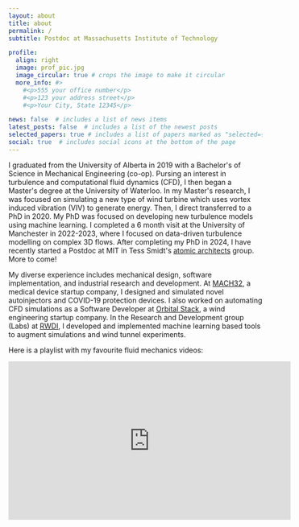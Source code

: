 ```yaml
---
layout: about
title: about
permalink: /
subtitle: Postdoc at Massachusetts Institute of Technology 

profile:
  align: right
  image: prof_pic.jpg
  image_circular: true # crops the image to make it circular
  more_info: #>
    #<p>555 your office number</p>
    #<p>123 your address street</p>
    #<p>Your City, State 12345</p>

news: false  # includes a list of news items
latest_posts: false  # includes a list of the newest posts
selected_papers: true # includes a list of papers marked as "selected={true}"
social: true  # includes social icons at the bottom of the page
---
```


I graduated from the University of Alberta in 2019 with a Bachelor's of Science in Mechanical Engineering (co-op). Pursing an interest in turbulence and computational fluid dynamics (CFD), I then began a Master's degree at the University of Waterloo. In my Master's research, I was focused on simulating a new type of wind turbine which uses vortex induced vibration (VIV) to generate energy. Then, I direct transferred to a PhD in 2020. My PhD was focused on developing new turbulence models using machine learning. I completed a 6 month visit at the University of Manchester in 2022-2023, where I focused on data-driven turbulence modelling on complex 3D flows. After completing my PhD in 2024, I have recently started a Postdoc at MIT in Tess Smidt's [atomic architects](https://atomicarchitects.com/) group. More to come!

My diverse experience includes mechanical design, software implementation, and industrial research and development. At [MACH32](https://www.mach32.net/), a medical device startup company, I designed and simulated novel autoinjectors and COVID-19 protection devices. I also worked on automating CFD simulations as a Software Developer at [Orbital Stack](https://orbitalstack.com/), a wind engineering startup company. In the Research and Development group (Labs) at [RWDI](https://rwdi.com/en_ca/), I developed and implemented machine learning based tools to augment simulations and wind tunnel experiments.

Here is a playlist with my favourite fluid mechanics videos:

<iframe width="560" height="315" src="https://www.youtube.com/embed/videoseries?si=bOF9VLedLKDqy2UO&amp;list=PLuV-XJJZrRRdv2KTVYH8mer53Q9pl31mK" title="YouTube video player" frameborder="0" allow="accelerometer; autoplay; clipboard-write; encrypted-media; gyroscope; picture-in-picture; web-share" referrerpolicy="strict-origin-when-cross-origin" allowfullscreen></iframe>